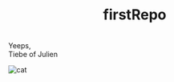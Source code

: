 # **<div align="center">firstRepo</div>**

<br>
Yeeps, <br>
Tiebe of Julien
<br>

![cat](https://user-images.githubusercontent.com/120342119/227367532-0bf6b3d8-8a96-4c13-b908-b59bcee86cbf.gif)


